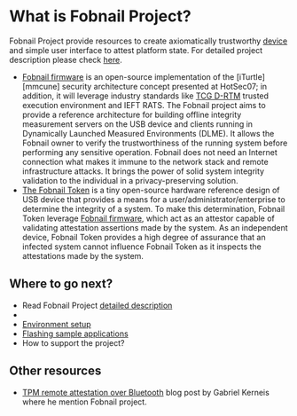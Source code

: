 # What is Fobnail Project?

Fobnail Project provide resources to create axiomatically trustworthy
[device][mccune] and simple user interface to attest platform state. For
detailed project description please check [here](description).

* [Fobnail firmware][fobnail_fw] is an open-source implementation of the
  [iTurtle][mmcune] security architecture concept presented at HotSec07; in addition, it
  will leverage industry standards like [TCG D-RTM][tcg_drtm] trusted execution environment
  and IEFT RATS. The Fobnail project aims to provide a reference architecture
  for building offline integrity measurement servers on the USB device and
  clients running in Dynamically Launched Measured Environments (DLME). It
  allows the Fobnail owner to verify the trustworthiness of the running system
  before performing any sensitive operation. Fobnail does not need an Internet
  connection what makes it immune to the network stack and remote
  infrastructure attacks. It brings the power of solid system integrity
  validation to the individual in a privacy-preserving solution.
* [The Fobnail Token](fobnail_token) is a tiny open-source hardware reference
  design of USB device that provides a means for a
  user/administrator/enterprise to determine the integrity of a system. To make
  this determination, Fobnail Token leverage [Fobnail firmware][fobnail_fw],
  which act as an attestor capable of validating attestation assertions made by
  the system. As an independent device, Fobnail Token provides a high degree of
  assurance that an infected system cannot influence Fobnail Token as it
  inspects the attestations made by the system.

## Where to go next?

* Read Fobnail Project [detailed description](description.md)
*
* [Environment setup](environment.md)
* [Flashing sample applications](flashing_samples.md)
* How to support the project?

## Other resources

* [TPM remote attestation over Bluetooth][gkerneis] blog post by Gabriel
  Kerneis where he mention Fobnail project.

[mccune]: https://www.usenix.org/legacy/event/hotsec07/tech/full_papers/mccune/mccune_html/index.html
[fobnail_fw]: https://github.com/fobnail/fobnail
[tcg_drtm]: https://trustedcomputinggroup.org/wp-content/uploads/DRTM-Specification-Overview_June2013.pdf
[gkerneis]: https://gabriel.kerneis.info/2021/11/local_attestation/

